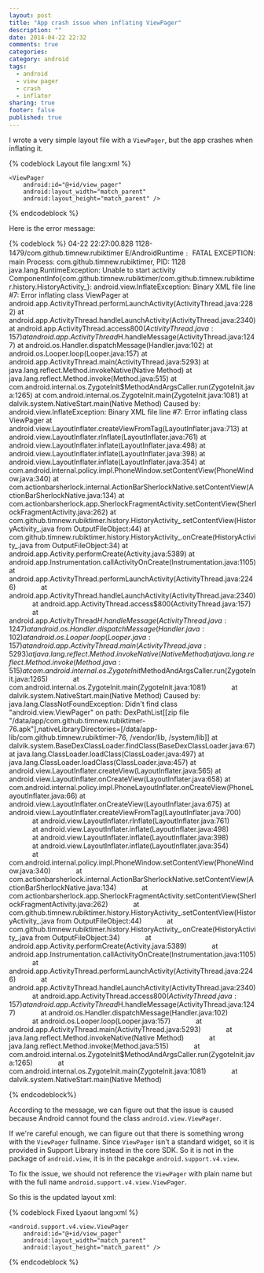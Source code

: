 ```yaml
---
layout: post
title: "App crash issue when inflating ViewPager"
description: ""
date: 2014-04-22 22:32
comments: true
categories: 
category: android
tags: 
  - android
  - view pager
  - crash
  - inflator  
sharing: true
footer: false
published: true
---
```


I wrote a very simple layout file with a `ViewPager`, but the app crashes when inflating it.

{% codeblock Layout file lang:xml %}
<?xml version="1.0" encoding="utf-8"?>

<FrameLayout xmlns:android="http://schemas.android.com/apk/res/android"
    android:layout_width="match_parent"
    android:layout_height="match_parent">

    <ViewPager
        android:id="@+id/view_pager"
        android:layout_width="match_parent"
        android:layout_height="match_parent" />

</FrameLayout>
{% endcodeblock %}

Here is the error message:

{% codeblock %}
04-22 22:27:00.828    1128-1479/com.github.timnew.rubiktimer E/AndroidRuntime﹕ FATAL EXCEPTION: main
    Process: com.github.timnew.rubiktimer, PID: 1128
    java.lang.RuntimeException: Unable to start activity ComponentInfo{com.github.timnew.rubiktimer/com.github.timnew.rubiktimer.history.HistoryActivity_}: android.view.InflateException: Binary XML file line #7: Error inflating class ViewPager
            at android.app.ActivityThread.performLaunchActivity(ActivityThread.java:2282)
            at android.app.ActivityThread.handleLaunchActivity(ActivityThread.java:2340)
            at android.app.ActivityThread.access$800(ActivityThread.java:157)
            at android.app.ActivityThread$H.handleMessage(ActivityThread.java:1247)
            at android.os.Handler.dispatchMessage(Handler.java:102)
            at android.os.Looper.loop(Looper.java:157)
            at android.app.ActivityThread.main(ActivityThread.java:5293)
            at java.lang.reflect.Method.invokeNative(Native Method)
            at java.lang.reflect.Method.invoke(Method.java:515)
            at com.android.internal.os.ZygoteInit$MethodAndArgsCaller.run(ZygoteInit.java:1265)
            at com.android.internal.os.ZygoteInit.main(ZygoteInit.java:1081)
            at dalvik.system.NativeStart.main(Native Method)
     Caused by: android.view.InflateException: Binary XML file line #7: Error inflating class ViewPager
            at android.view.LayoutInflater.createViewFromTag(LayoutInflater.java:713)
            at android.view.LayoutInflater.rInflate(LayoutInflater.java:761)
            at android.view.LayoutInflater.inflate(LayoutInflater.java:498)
            at android.view.LayoutInflater.inflate(LayoutInflater.java:398)
            at android.view.LayoutInflater.inflate(LayoutInflater.java:354)
            at com.android.internal.policy.impl.PhoneWindow.setContentView(PhoneWindow.java:340)
            at com.actionbarsherlock.internal.ActionBarSherlockNative.setContentView(ActionBarSherlockNative.java:134)
            at com.actionbarsherlock.app.SherlockFragmentActivity.setContentView(SherlockFragmentActivity.java:262)
            at com.github.timnew.rubiktimer.history.HistoryActivity_.setContentView(HistoryActivity_.java from OutputFileObject:44)
            at com.github.timnew.rubiktimer.history.HistoryActivity_.onCreate(HistoryActivity_.java from OutputFileObject:34)
            at android.app.Activity.performCreate(Activity.java:5389)
            at android.app.Instrumentation.callActivityOnCreate(Instrumentation.java:1105)
            at android.app.ActivityThread.performLaunchActivity(ActivityThread.java:2246)
            at android.app.ActivityThread.handleLaunchActivity(ActivityThread.java:2340)
            at android.app.ActivityThread.access$800(ActivityThread.java:157)
            at android.app.ActivityThread$H.handleMessage(ActivityThread.java:1247)
            at android.os.Handler.dispatchMessage(Handler.java:102)
            at android.os.Looper.loop(Looper.java:157)
            at android.app.ActivityThread.main(ActivityThread.java:5293)
            at java.lang.reflect.Method.invokeNative(Native Method)
            at java.lang.reflect.Method.invoke(Method.java:515)
            at com.android.internal.os.ZygoteInit$MethodAndArgsCaller.run(ZygoteInit.java:1265)
            at com.android.internal.os.ZygoteInit.main(ZygoteInit.java:1081)
            at dalvik.system.NativeStart.main(Native Method)
     Caused by: java.lang.ClassNotFoundException: Didn't find class "android.view.ViewPager" on path: DexPathList[[zip file "/data/app/com.github.timnew.rubiktimer-76.apk"],nativeLibraryDirectories=[/data/app-lib/com.github.timnew.rubiktimer-76, /vendor/lib, /system/lib]]
            at dalvik.system.BaseDexClassLoader.findClass(BaseDexClassLoader.java:67)
            at java.lang.ClassLoader.loadClass(ClassLoader.java:497)
            at java.lang.ClassLoader.loadClass(ClassLoader.java:457)
            at android.view.LayoutInflater.createView(LayoutInflater.java:565)
            at android.view.LayoutInflater.onCreateView(LayoutInflater.java:658)
            at com.android.internal.policy.impl.PhoneLayoutInflater.onCreateView(PhoneLayoutInflater.java:66)
            at android.view.LayoutInflater.onCreateView(LayoutInflater.java:675)
            at android.view.LayoutInflater.createViewFromTag(LayoutInflater.java:700)
            at android.view.LayoutInflater.rInflate(LayoutInflater.java:761)
            at android.view.LayoutInflater.inflate(LayoutInflater.java:498)
            at android.view.LayoutInflater.inflate(LayoutInflater.java:398)
            at android.view.LayoutInflater.inflate(LayoutInflater.java:354)
            at com.android.internal.policy.impl.PhoneWindow.setContentView(PhoneWindow.java:340)
            at com.actionbarsherlock.internal.ActionBarSherlockNative.setContentView(ActionBarSherlockNative.java:134)
            at com.actionbarsherlock.app.SherlockFragmentActivity.setContentView(SherlockFragmentActivity.java:262)
            at com.github.timnew.rubiktimer.history.HistoryActivity_.setContentView(HistoryActivity_.java from OutputFileObject:44)
            at com.github.timnew.rubiktimer.history.HistoryActivity_.onCreate(HistoryActivity_.java from OutputFileObject:34)
            at android.app.Activity.performCreate(Activity.java:5389)
            at android.app.Instrumentation.callActivityOnCreate(Instrumentation.java:1105)
            at android.app.ActivityThread.performLaunchActivity(ActivityThread.java:2246)
            at android.app.ActivityThread.handleLaunchActivity(ActivityThread.java:2340)
            at android.app.ActivityThread.access$800(ActivityThread.java:157)
            at android.app.ActivityThread$H.handleMessage(ActivityThread.java:1247)
            at android.os.Handler.dispatchMessage(Handler.java:102)
            at android.os.Looper.loop(Looper.java:157)
            at android.app.ActivityThread.main(ActivityThread.java:5293)
            at java.lang.reflect.Method.invokeNative(Native Method)
            at java.lang.reflect.Method.invoke(Method.java:515)
            at com.android.internal.os.ZygoteInit$MethodAndArgsCaller.run(ZygoteInit.java:1265)
            at com.android.internal.os.ZygoteInit.main(ZygoteInit.java:1081)
            at dalvik.system.NativeStart.main(Native Method)

{% endcodeblock%}

According to the message, we can figure out that the issue is caused because Android cannot found the class `android.view.ViewPager`. 

If we're careful enough, we can figure out that there is something wrong with the `ViewPager` fullname. Since `ViewPager` isn't a standard widget, so it is provided in Support Library instead in the core SDK. So it is not in the package of `android.view`, it is in the pacakge `android.support.v4.view`. 

To fix the issue, we should not reference the `ViewPager` with plain name but with the full name `android.support.v4.view.ViewPager`.

So this is the updated layout xml:

{% codeblock Fixed Lyaout lang:xml %}
<?xml version="1.0" encoding="utf-8"?>

<FrameLayout xmlns:android="http://schemas.android.com/apk/res/android"
    android:layout_width="match_parent"
    android:layout_height="match_parent">

    <android.support.v4.view.ViewPager
        android:id="@+id/view_pager"
        android:layout_width="match_parent"
        android:layout_height="match_parent" />

</FrameLayout>
{% endcodeblock %}
